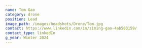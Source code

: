 ```yaml
---
name: Tom Gao
category: drone
position: Lead
image_path: /images/headshots/Drone/Tom.jpg
contact: https://www.linkedin.com/in/ziming-gao-4ab503159/
contact_type: linkedIn
g_year: Winter 2024
---
```


